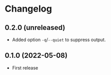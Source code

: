 # Changelog


## 0.2.0 (unreleased)

- Added option `-q`/`--quiet` to suppress output.


## 0.1.0 (2022-05-08)

- First release
